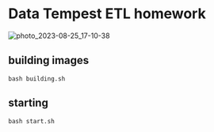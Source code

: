 # Data Tempest ETL homework
![photo_2023-08-25_17-10-38](https://github.com/tiltgod/docker-spark-airflow/assets/22901365/a0a52ddf-d1b4-4709-9210-9e1f867e87b6)

## building images

```
bash building.sh
```

## starting 
```
bash start.sh
```
